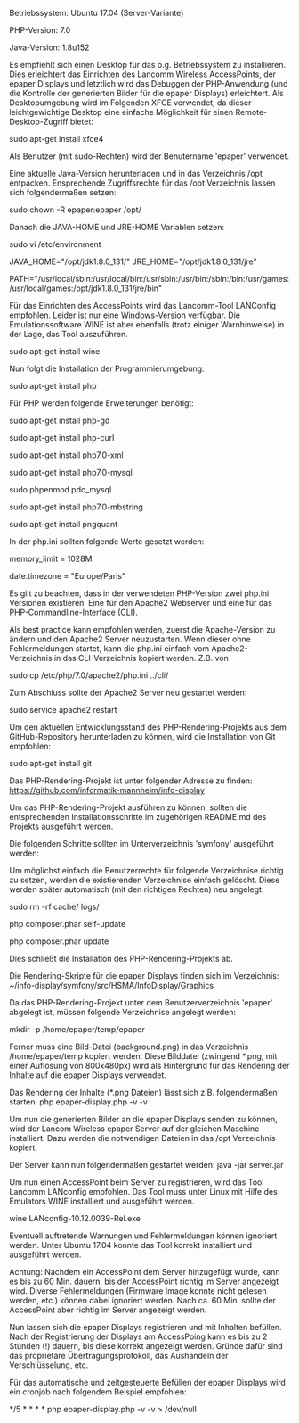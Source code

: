 Betriebssystem: Ubuntu 17.04 (Server-Variante)

PHP-Version: 7.0

Java-Version: 1.8u152

Es empfiehlt sich einen Desktop für das o.g. Betriebssystem zu installieren.
Dies erleichtert das Einrichten des Lancomm Wireless AccessPoints, der epaper Displays und letztlich wird das Debuggen der PHP-Anwendung (und die Kontrolle der generierten Bilder für die epaper Displays) erleichtert.
Als Desktopumgebung wird im Folgenden XFCE verwendet, da dieser leichtgewichtige Desktop eine einfache Möglichkeit für einen Remote-Desktop-Zugriff bietet:

sudo apt-get install xfce4

Als Benutzer (mit sudo-Rechten) wird der Benutername 'epaper' verwendet.

Eine aktuelle Java-Version herunterladen und in das Verzeichnis /opt entpacken.
Ensprechende Zugriffsrechte für das /opt Verzeichnis lassen sich folgendermaßen setzen:

sudo chown -R epaper:epaper /opt/

Danach die JAVA-HOME und JRE-HOME Variablen setzen:

sudo vi /etc/environment

JAVA_HOME="/opt/jdk1.8.0_131/"
JRE_HOME="/opt/jdk1.8.0_131/jre"

PATH="/usr/local/sbin:/usr/local/bin:/usr/sbin:/usr/bin:/sbin:/bin:/usr/games:/usr/local/games:/opt/jdk1.8.0_131/jre/bin"


Für das Einrichten des AccessPoints wird das Lancomm-Tool LANConfig empfohlen.
Leider ist nur eine Windows-Version verfügbar. Die Emulationssoftware WINE
ist aber ebenfalls (trotz einiger Warnhinweise) in der Lage, das Tool auszuführen.

sudo apt-get install wine


Nun folgt die Installation der Programmierumgebung:


sudo apt-get install php

Für PHP werden folgende Erweiterungen benötigt:

sudo apt-get install php-gd

sudo apt-get install php-curl

sudo apt-get install php7.0-xml

sudo apt-get install php7.0-mysql

sudo phpenmod pdo_mysql

sudo apt-get install php7.0-mbstring

sudo apt-get install pngquant


In der php.ini sollten folgende Werte gesetzt werden:

memory_limit = 1028M

date.timezone = "Europe/Paris"

Es gilt zu beachten, dass in der verwendeten PHP-Version zwei 
php.ini Versionen existieren. Eine für den 
Apache2 Webserver und eine für das PHP-Commandline-Interface (CLI).

Als best practice kann empfohlen werden, zuerst die Apache-Version zu ändern 
und den Apache2 Server neuzustarten. Wenn dieser ohne Fehlermeldungen startet, 
kann die php.ini einfach vom Apache2-Verzeichnis in das CLI-Verzeichnis kopiert
werden. Z.B. von 

sudo cp /etc/php/7.0/apache2/php.ini ../cli/



Zum Abschluss sollte der Apache2 Server neu gestartet werden:

sudo service apache2 restart

Um den aktuellen Entwicklungsstand des PHP-Rendering-Projekts aus dem GitHub-Repository herunterladen zu können, wird die Installation von Git empfohlen:

sudo apt-get install git

Das PHP-Rendering-Projekt ist unter folgender Adresse zu finden:
https://github.com/informatik-mannheim/info-display

Um das PHP-Rendering-Projekt ausführen zu können, sollten die entsprechenden Installationsschritte im zugehörigen README.md des Projekts ausgeführt werden.

Die folgenden Schritte sollten im Unterverzeichnis 'symfony' ausgeführt werden:

Um möglichst einfach die Benutzerrechte für folgende Verzeichnise richtig zu setzen, werden die existierenden Verzeichnise einfach gelöscht. Diese werden später automatisch (mit den richtigen Rechten) neu angelegt:

sudo rm -rf cache/ logs/


php composer.phar self-update

php composer.phar update

Dies schließt die Installation des PHP-Rendering-Projekts ab.

Die Rendering-Skripte für die epaper Displays finden sich im Verzeichnis:
~/info-display/symfony/src/HSMA/InfoDisplay/Graphics

Da das PHP-Rendering-Projekt unter dem Benutzerverzeichnis 'epaper' abgelegt ist, müssen folgende Verzeichnise angelegt werden:

mkdir -p /home/epaper/temp/epaper

Ferner muss eine Bild-Datei (background.png) in das Verzeichnis
/home/epaper/temp
kopiert werden. Diese Bilddatei (zwingend *.png, mit einer Auflösung von 800x480px) wird
als Hintergrund für das Rendering der Inhalte auf die epaper Displays verwendet.


Das Rendering der Inhalte (*.png Dateien) lässt sich z.B. folgendermaßen starten:
php epaper-display.php -v -v


Um nun die generierten Bilder an die epaper Displays senden zu können, wird der Lancom Wireless epaper Server auf der gleichen Maschine installiert.
Dazu werden die notwendigen Dateien in das /opt Verzeichnis kopiert.

Der Server kann nun folgendermaßen gestartet werden:
java -jar server.jar

Um nun einen AccessPoint beim Server zu registrieren, wird das Tool Lancomm LANconfig empfohlen. Das Tool muss unter Linux mit Hilfe des Emulators WINE installiert und ausgeführt werden.

wine LANconfig-10.12.0039-Rel.exe

Eventuell auftretende Warnungen und Fehlermeldungen können ignoriert werden. Unter Ubuntu 17.04 konnte das Tool korrekt installiert und ausgeführt werden.

Achtung: Nachdem ein AccessPoint dem Server hinzugefügt wurde, kann es bis zu 60 Min. dauern, bis der AccessPoint richtig im Server angezeigt wird. Diverse Fehlermeldungen (Firmware Image konnte nicht gelesen werden, etc.) können dabei ignoriert werden. Nach ca. 60 Min. sollte der AccessPoint aber richtig im Server angezeigt werden.

Nun lassen sich die epaper Displays registrieren und mit Inhalten befüllen. Nach der Registrierung der Displays am AccessPoing kann es bis zu 2 Stunden (!) dauern, bis diese
korrekt angezeigt werden. Gründe dafür sind das proprietäre Übertragungsprotokoll, das Aushandeln der Verschlüsselung, etc.

Für das automatische und zeitgesteuerte Befüllen der epaper Displays wird ein 
cronjob nach folgendem Beispiel empfohlen:

*/5 * * * * php epaper-display.php -v -v > /dev/null
